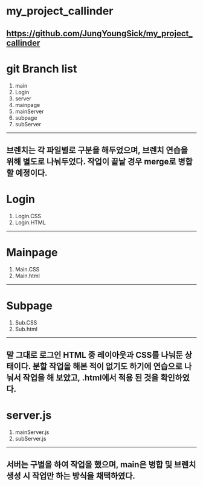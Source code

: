 # my_project_callinder
https://github.com/JungYoungSick/my_project_callinder
---
# git Branch list
1. main<br>
2. Login<br>
3. server<br>
4. mainpage<br>
5. mainServer<br>
6. subpage<br>
7. subServer<br>
---
브렌치는 각 파일별로 구분을 해두었으며, 브렌치 연습을 위해 별도로 나눠두었다.
작업이 끝날 경우 merge로 병합 할 예정이다.
---
# Login
1. Login.CSS<br>
2. Login.HTML<br>
---
# Mainpage
1. Main.CSS<br>
2. Main.html<br>
---
# Subpage
1. Sub.CSS<br>
2. Sub.html<br>
---
말 그대로 로그인 HTML 중 레이아웃과 CSS를 나눠둔 상태이다.
분할 작업을 해본 적이 없기도 하기에 연습으로 나눠서 작업을 해 보았고, .html에서 적용 된 것을 확인하였다.
---
# server.js
1. mainServer.js<br>
2. subServer.js<br>
---
서버는 구별을 하여 작업을 했으며, main은 병합 및 브렌치 생성 시 작업만 하는 방식을 채택하였다.
---
